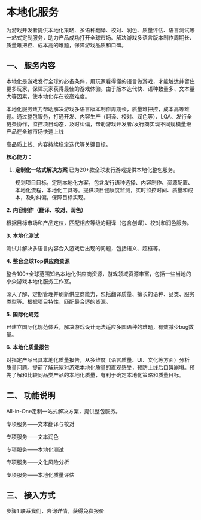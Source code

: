 # 本地化服务

为游戏开发者提供本地化策略、多语种翻译、校对、润色、质量评估、语言测试等一站式定制服务，助力产品成功打开全球市场。解决游戏多语言版本制作周期长、质量难把控、成本高的难题，保障游戏品质和口碑。

## 一、   服务内容

本地化是游戏发行全球的必备条件，用玩家看得懂的语言做游戏，才能触达并留住更多玩家，保障玩家获得最佳的游戏体验。由于版本迭代快、语种数量多、文本量大等因素，使本地化存在较高难度。

 

本地化服务致力帮助解决游戏多语言版本制作周期长，质量难把控，成本高等难题。通过整包服务，打通开发、内容生产（翻译、校对、润色等）、LQA、发行全链条协作，监控项目动态，及时纠偏，帮助游戏开发者/发行商实现不同规模量级产品在全球市场快速上线

高品质上线、内容持续稳定迭代等关键目标。

 

**核心能力：**

 

1. **定制化一站式解决方案**
    已为20+款全球发行游戏提供本地化整包服务。

   规划项目目标，定制本地化方案，包含发行语种选择、内容制作、资源配置、本地化流程，本地化工具等。提供项目健康度监测，实时监控时间、质量和成本，及时纠偏，保障目标实现。

**2.**   **内容制作（翻译、校对、润色）**

根据目标市场和产品定位，匹配相应等级的翻译（包含创译）、校对和润色服务。

**3.**   **本地化测试**

测试并解决多语言内容合入游戏后出现的问题，包括语义、超框等。

**4.**   **整合全球Top供应商资源**

整合100+全球范围知名本地化供应商资源，游戏领域资源丰富，包括一些当地的小众游戏本地化服务工作室。

深入了解，定期管理并刷新供应商能力，包括翻译质量、擅长的语种、品类、服务类型等。根据项目特性，匹配最合适的资源。

**5.**   **国际化规范**

已建立国际化规范体系，解决游戏设计无法适应多国语种的难题，有效减少bug数量。

**6.**   **本地化质量报告**

对指定产品出具本地化质量报告，从多维度（语言质量、UI、文化等方面）分析质量问题。提前了解玩家对游戏本地化质量的直观感受，预防上线后口碑崩塌。预先了解和比较同品类产品的本地化质量，有利于确定本地化策略和质量目标。

 

## 二、   功能说明

All-in-One定制一站式解决方案，提供整包服务。

专项服务——文本翻译与校对

专项服务——文本润色

专项服务——本地化测试

专项服务——文化风险分析

专项服务——本地化质量评估

 

## 三、   接入方式

步骤1 联系我们，咨询详情，获得免费报价